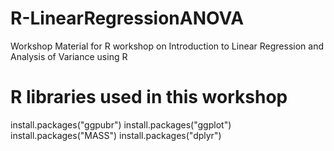 # R-LinearRegressionANOVA
Workshop Material for R workshop on Introduction to Linear Regression and Analysis of Variance using R

# R libraries used in this workshop

install.packages("ggpubr")
install.packages("ggplot")
install.packages("MASS")
install.packages("dplyr")
